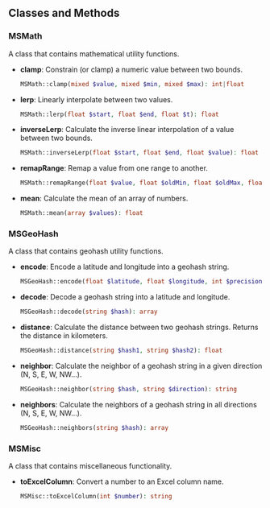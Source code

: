 ## Classes and Methods

### MSMath
A class that contains mathematical utility functions.

- **clamp**: Constrain (or clamp) a numeric value between two bounds.
  ```php
  MSMath::clamp(mixed $value, mixed $min, mixed $max): int|float
  ```

- **lerp**: Linearly interpolate between two values.
  ```php
  MSMath::lerp(float $start, float $end, float $t): float
  ```

- **inverseLerp**: Calculate the inverse linear interpolation of a value between two bounds.
  ```php
  MSMath::inverseLerp(float $start, float $end, float $value): float
  ```

- **remapRange**: Remap a value from one range to another.
  ```php
  MSMath::remapRange(float $value, float $oldMin, float $oldMax, float $newMin, float $newMax): float
  ```

- **mean**: Calculate the mean of an array of numbers.
  ```php
  MSMath::mean(array $values): float
  ```

### MSGeoHash
A class that contains geohash utility functions.

- **encode**: Encode a latitude and longitude into a geohash string.
  ```php
  MSGeoHash::encode(float $latitude, float $longitude, int $precision = 12): string
  ```

- **decode**: Decode a geohash string into a latitude and longitude.
  ```php
  MSGeoHash::decode(string $hash): array
  ```

- **distance**: Calculate the distance between two geohash strings. Returns the distance in kilometers.
  ```php
  MSGeoHash::distance(string $hash1, string $hash2): float
  ```

- **neighbor**: Calculate the neighbor of a geohash string in a given direction (N, S, E, W, NW...).
  ```php
  MSGeoHash::neighbor(string $hash, string $direction): string
  ```

- **neighbors**: Calculate the neighbors of a geohash string in all directions (N, S, E, W, NW...).
  ```php
  MSGeoHash::neighbors(string $hash): array
  ```

### MSMisc
A class that contains miscellaneous functionality.

- **toExcelColumn**: Convert a number to an Excel column name.
  ```php
  MSMisc::toExcelColumn(int $number): string
  ```